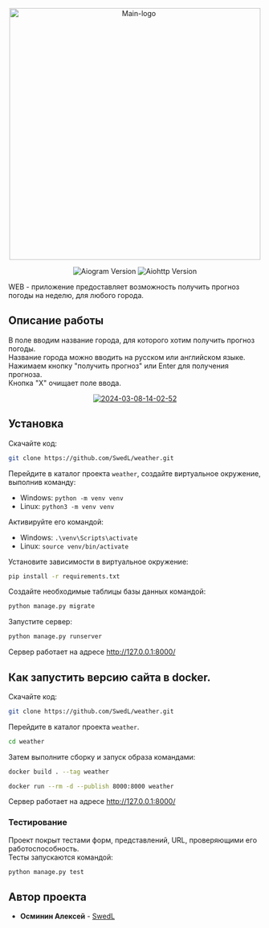 <p align="center"><img src="https://i.ibb.co/rcp4mz4/Group-7.png" alt="Main-logo" border="0" width="500"></p>

<p align="center">
   <img src="https://img.shields.io/badge/Python-3.11-orange)" alt="Aiogram Version">
   <img src="https://img.shields.io/badge/Django-5.0.7-E86F00" alt="Aiohttp Version">
</p>

<p>WEB - приложение предоставляет возможность получить прогноз погоды на неделю, для любого города.</p>


## Описание работы
В поле вводим название города, для которого хотим получить прогноз погоды.<br>
Название города можно вводить на русском или английском языке.<br>
Нажимаем кнопку "получить прогноз" или Enter для получения прогноза.<br>
Кнопка "X" очищает поле ввода.

<p align="center">
<a href="https://i.ibb.co/Lk3k6jX/2024-07-19-16-22-11.png"><img src="https://i.ibb.co/Lk3k6jX/2024-07-19-16-22-11.png" alt="2024-03-08-14-02-52" border="0"></a>
</p>


## Установка

Скачайте код:
```sh
git clone https://github.com/SwedL/weather.git
```
Перейдите в каталог проекта `weather`, создайте виртуальное окружение, выполнив команду:

- Windows: `python -m venv venv`
- Linux: `python3 -m venv venv`

Активируйте его командой:

- Windows: `.\venv\Scripts\activate`
- Linux: `source venv/bin/activate`


Установите зависимости в виртуальное окружение:

```sh
pip install -r requirements.txt
```
Создайте необходимые таблицы базы данных командой:
```sh
python manage.py migrate
```

Запустите сервер:
```sh
python manage.py runserver
```
Сервер работает на адресе <a href="http://127.0.0.1:8000/">http://127.0.0.1:8000/</a>

## Как запустить версию сайта в docker.
Скачайте код:
```sh
git clone https://github.com/SwedL/weather.git
```
Перейдите в каталог проекта `weather`.<br>
```sh
cd weather
```
Затем выполните сборку и запуск образа командами:
```sh
docker build . --tag weather
```
```sh
docker run --rm -d --publish 8000:8000 weather
```
Сервер работает на адресе <a href="http://127.0.0.1:8000/">http://127.0.0.1:8000/</a>

### Тестирование

Проект покрыт тестами форм, представлений, URL, проверяющими его работоспособность.<br>
Тесты запускаются командой:
```sh
python manage.py test
```
## Автор проекта

* **Осминин Алексей** - [SwedL](https://github.com/SwedL)

